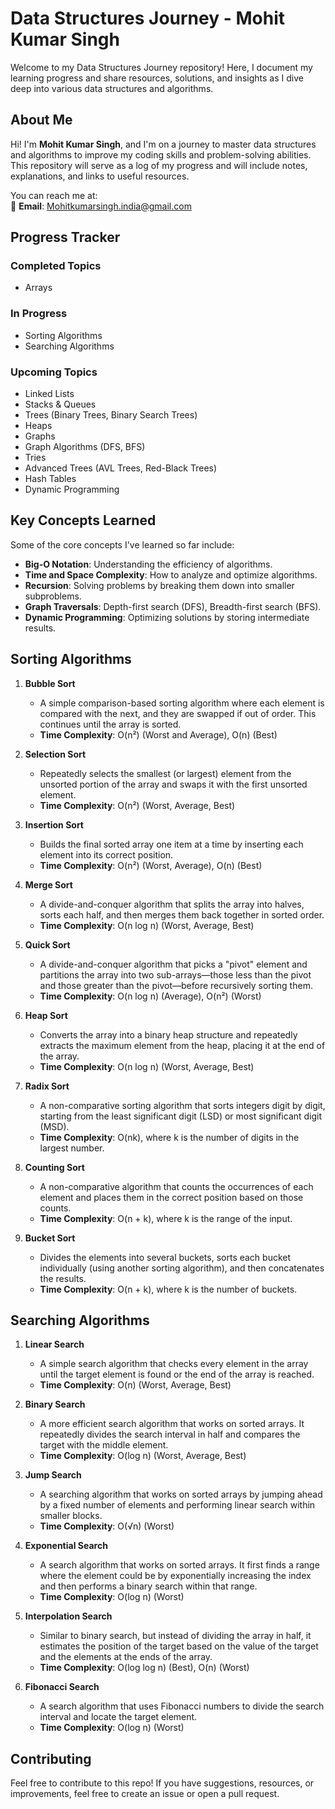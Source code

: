 # Data Structures Journey - Mohit Kumar Singh

Welcome to my Data Structures Journey repository! Here, I document my learning progress and share resources, solutions, and insights as I dive deep into various data structures and algorithms.

## About Me

Hi! I'm **Mohit Kumar Singh**, and I'm on a journey to master data structures and algorithms to improve my coding skills and problem-solving abilities. This repository will serve as a log of my progress and will include notes, explanations, and links to useful resources.

You can reach me at:  
📧 **Email**: [Mohitkumarsingh.india@gmail.com](mailto:Mohitkumarsingh.india@gmail.com)

## Progress Tracker

### Completed Topics
- Arrays

### In Progress
- Sorting Algorithms
- Searching Algorithms

### Upcoming Topics
- Linked Lists
- Stacks & Queues
- Trees (Binary Trees, Binary Search Trees)
- Heaps
- Graphs
- Graph Algorithms (DFS, BFS)
- Tries
- Advanced Trees (AVL Trees, Red-Black Trees)
- Hash Tables
- Dynamic Programming

## Key Concepts Learned

Some of the core concepts I've learned so far include:
- **Big-O Notation**: Understanding the efficiency of algorithms.
- **Time and Space Complexity**: How to analyze and optimize algorithms.
- **Recursion**: Solving problems by breaking them down into smaller subproblems.
- **Graph Traversals**: Depth-first search (DFS), Breadth-first search (BFS).
- **Dynamic Programming**: Optimizing solutions by storing intermediate results.

## Sorting Algorithms

1. **Bubble Sort**
   - A simple comparison-based sorting algorithm where each element is compared with the next, and they are swapped if out of order. This continues until the array is sorted.
   - **Time Complexity**: O(n²) (Worst and Average), O(n) (Best)

2. **Selection Sort**
   - Repeatedly selects the smallest (or largest) element from the unsorted portion of the array and swaps it with the first unsorted element.
   - **Time Complexity**: O(n²) (Worst, Average, Best)

3. **Insertion Sort**
   - Builds the final sorted array one item at a time by inserting each element into its correct position.
   - **Time Complexity**: O(n²) (Worst, Average), O(n) (Best)

4. **Merge Sort**
   - A divide-and-conquer algorithm that splits the array into halves, sorts each half, and then merges them back together in sorted order.
   - **Time Complexity**: O(n log n) (Worst, Average, Best)

5. **Quick Sort**
   - A divide-and-conquer algorithm that picks a "pivot" element and partitions the array into two sub-arrays—those less than the pivot and those greater than the pivot—before recursively sorting them.
   - **Time Complexity**: O(n log n) (Average), O(n²) (Worst)

6. **Heap Sort**
   - Converts the array into a binary heap structure and repeatedly extracts the maximum element from the heap, placing it at the end of the array.
   - **Time Complexity**: O(n log n) (Worst, Average, Best)

7. **Radix Sort**
   - A non-comparative sorting algorithm that sorts integers digit by digit, starting from the least significant digit (LSD) or most significant digit (MSD).
   - **Time Complexity**: O(nk), where k is the number of digits in the largest number.

8. **Counting Sort**
   - A non-comparative algorithm that counts the occurrences of each element and places them in the correct position based on those counts.
   - **Time Complexity**: O(n + k), where k is the range of the input.

9. **Bucket Sort**
   - Divides the elements into several buckets, sorts each bucket individually (using another sorting algorithm), and then concatenates the results.
   - **Time Complexity**: O(n + k), where k is the number of buckets.

## Searching Algorithms

1. **Linear Search**
   - A simple search algorithm that checks every element in the array until the target element is found or the end of the array is reached.
   - **Time Complexity**: O(n) (Worst, Average, Best)

2. **Binary Search**
   - A more efficient search algorithm that works on sorted arrays. It repeatedly divides the search interval in half and compares the target with the middle element.
   - **Time Complexity**: O(log n) (Worst, Average, Best)

3. **Jump Search**
   - A searching algorithm that works on sorted arrays by jumping ahead by a fixed number of elements and performing linear search within smaller blocks.
   - **Time Complexity**: O(√n) (Worst)

4. **Exponential Search**
   - A search algorithm that works on sorted arrays. It first finds a range where the element could be by exponentially increasing the index and then performs a binary search within that range.
   - **Time Complexity**: O(log n) (Worst)

5. **Interpolation Search**
   - Similar to binary search, but instead of dividing the array in half, it estimates the position of the target based on the value of the target and the elements at the ends of the array.
   - **Time Complexity**: O(log log n) (Best), O(n) (Worst)

6. **Fibonacci Search**
   - A search algorithm that uses Fibonacci numbers to divide the search interval and locate the target element.
   - **Time Complexity**: O(log n) (Worst)

## Contributing

Feel free to contribute to this repo! If you have suggestions, resources, or improvements, feel free to create an issue or open a pull request.
